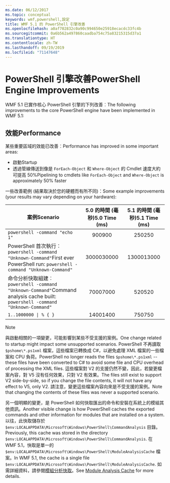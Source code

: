 ```yaml
---
ms.date: 06/12/2017
ms.topic: conceptual
keywords: wmf,powershell,設定
title: WMF 5.1 的 PowerShell 引擎改善
ms.openlocfilehash: a0af702832c0a90c994650e25918ecacdc33fc4b
ms.sourcegitcommit: 0a6b562a497860caadba754c75a83215315d37a1
ms.translationtype: HT
ms.contentlocale: zh-TW
ms.lasthandoff: 09/19/2019
ms.locfileid: "71147648"
---
```

# <a name="powershell-engine-improvements"></a><span data-ttu-id="6e97a-103">PowerShell 引擎改善</span><span class="sxs-lookup"><span data-stu-id="6e97a-103">PowerShell Engine Improvements</span></span>

<span data-ttu-id="6e97a-104">WMF 5.1 已實作核心 PowerShell 引擎的下列改善︰</span><span class="sxs-lookup"><span data-stu-id="6e97a-104">The following improvements to the core PowerShell engine have been implemented in WMF 5.1:</span></span>

## <a name="performance"></a><span data-ttu-id="6e97a-105">效能</span><span class="sxs-lookup"><span data-stu-id="6e97a-105">Performance</span></span>

<span data-ttu-id="6e97a-106">某些重要區域的效能已改善︰</span><span class="sxs-lookup"><span data-stu-id="6e97a-106">Performance has improved in some important areas:</span></span>

- <span data-ttu-id="6e97a-107">啟動</span><span class="sxs-lookup"><span data-stu-id="6e97a-107">Startup</span></span>
- <span data-ttu-id="6e97a-108">透過管線傳送到像是 `ForEach-Object` 和 `Where-Object` 的 Cmdlet 速度大約可提高 50%</span><span class="sxs-lookup"><span data-stu-id="6e97a-108">Pipelining to cmdlets like `ForEach-Object` and `Where-Object` is approximately 50% faster</span></span>

<span data-ttu-id="6e97a-109">一些改善範例 (結果取決於您的硬體而有所不同)：</span><span class="sxs-lookup"><span data-stu-id="6e97a-109">Some example improvements (your results may vary depending on your hardware):</span></span>

| <span data-ttu-id="6e97a-110">案例</span><span class="sxs-lookup"><span data-stu-id="6e97a-110">Scenario</span></span> | <span data-ttu-id="6e97a-111">5.0 的時間 (毫秒)</span><span class="sxs-lookup"><span data-stu-id="6e97a-111">5.0 Time (ms)</span></span> | <span data-ttu-id="6e97a-112">5.1 的時間 (毫秒)</span><span class="sxs-lookup"><span data-stu-id="6e97a-112">5.1 Time (ms)</span></span> |
| -------- | :---------------: | :---------------: |
| `powershell -command "echo 1"` | <span data-ttu-id="6e97a-113">900</span><span class="sxs-lookup"><span data-stu-id="6e97a-113">900</span></span> | <span data-ttu-id="6e97a-114">250</span><span class="sxs-lookup"><span data-stu-id="6e97a-114">250</span></span> |
| <span data-ttu-id="6e97a-115">PowerShell 首次執行︰`powershell -command "Unknown-Command"`</span><span class="sxs-lookup"><span data-stu-id="6e97a-115">First ever PowerShell run: `powershell -command "Unknown-Command"`</span></span> | <span data-ttu-id="6e97a-116">30000</span><span class="sxs-lookup"><span data-stu-id="6e97a-116">30000</span></span> | <span data-ttu-id="6e97a-117">13000</span><span class="sxs-lookup"><span data-stu-id="6e97a-117">13000</span></span> |
| <span data-ttu-id="6e97a-118">命令分析快取組建︰`powershell -command "Unknown-Command"`</span><span class="sxs-lookup"><span data-stu-id="6e97a-118">Command analysis cache built: `powershell -command "Unknown-Command"`</span></span> | <span data-ttu-id="6e97a-119">7000</span><span class="sxs-lookup"><span data-stu-id="6e97a-119">7000</span></span> | <span data-ttu-id="6e97a-120">520</span><span class="sxs-lookup"><span data-stu-id="6e97a-120">520</span></span> |
| <code>1..1000000 &#124; % { }</code> | <span data-ttu-id="6e97a-121">1400</span><span class="sxs-lookup"><span data-stu-id="6e97a-121">1400</span></span> | <span data-ttu-id="6e97a-122">750</span><span class="sxs-lookup"><span data-stu-id="6e97a-122">750</span></span> |

> [!NOTE]
> <span data-ttu-id="6e97a-123">與啟動相關的一項變更，可能影響到某些不受支援的案例。</span><span class="sxs-lookup"><span data-stu-id="6e97a-123">One change related to startup might impact some unsupported scenarios.</span></span> <span data-ttu-id="6e97a-124">PowerShell 不再讀取 `$pshome\*.ps1xml` 檔案，這些檔案已轉換成 C#，以避免處理 XML 檔案的一些檔案和 CPU 負荷。</span><span class="sxs-lookup"><span data-stu-id="6e97a-124">PowerShell no longer reads the files `$pshome\*.ps1xml` -- these files have been converted to C# to avoid some file and CPU overhead of processing the XML files.</span></span> <span data-ttu-id="6e97a-125">這些檔案對 V2 的支援仍然不變，因此，若變更檔案內容，對 V5 沒有任何效果，只對 V2 有效果。</span><span class="sxs-lookup"><span data-stu-id="6e97a-125">The files still exist to support V2 side-by-side, so if you change the file contents, it will not have any effect to V5, only V2.</span></span> <span data-ttu-id="6e97a-126">請注意，變更這些檔案內容向來是不受支援的案例。</span><span class="sxs-lookup"><span data-stu-id="6e97a-126">Note that changing the contents of these files was never a supported scenario.</span></span>

<span data-ttu-id="6e97a-127">另一個明顯的變更，是 PowerShell 如何快取匯出的命令和安裝在系統上的模組其他資訊。</span><span class="sxs-lookup"><span data-stu-id="6e97a-127">Another visible change is how PowerShell caches the exported commands and other information for modules that are installed on a system.</span></span> <span data-ttu-id="6e97a-128">以往，此快取儲存於 `$env:LOCALAPPDATA\Microsoft\Windows\PowerShell\CommandAnalysis` 目錄。</span><span class="sxs-lookup"><span data-stu-id="6e97a-128">Previously, this cache was stored in the directory `$env:LOCALAPPDATA\Microsoft\Windows\PowerShell\CommandAnalysis`.</span></span> <span data-ttu-id="6e97a-129">在 WMF 5.1，快取是單一的 `$env:LOCALAPPDATA\Microsoft\Windows\PowerShell\ModuleAnalysisCache` 檔案。</span><span class="sxs-lookup"><span data-stu-id="6e97a-129">In WMF 5.1, the cache is a single file `$env:LOCALAPPDATA\Microsoft\Windows\PowerShell\ModuleAnalysisCache`.</span></span> <span data-ttu-id="6e97a-130">如需詳細資料，請參閱[模組分析快取](release-notes.md#module-analysis-cache)。</span><span class="sxs-lookup"><span data-stu-id="6e97a-130">See [Module Analysis Cache](release-notes.md#module-analysis-cache) for more details.</span></span>